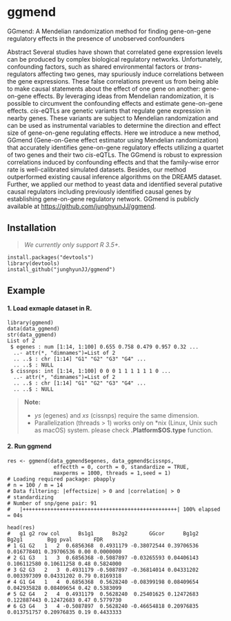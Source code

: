 # ggmend
GGmend: A Mendelian randomization method for finding gene-on-gene regulatory effects in the presence of unobserved confounders


Abstract
Several studies have shown that correlated gene expression levels can be produced by complex biological regulatory networks. Unfortunately, confounding factors, such as shared environmental factors or *trans*-regulators affecting two genes, may spuriously induce correlations between the gene expressions. These false correlations prevent us from being able to make causal statements about the effect of one gene on another: gene-on-gene effects. By leveraging ideas from Mendelian randomization, it is possible to circumvent the confounding effects and estimate gene-on-gene effects. *cis*-eQTLs are genetic variants that regulate gene expression in nearby genes. These variants are subject to Mendelian randomization and can be used as instrumental variables to determine the direction and effect size of gene-on-gene regulating effects. Here we introduce a new method, GGmend (Gene-on-Gene effect estimator using Mendelian randomization) that accurately identifies gene-on-gene regulatory effects utilizing a quartet of two genes and their two *cis*-eQTLs. The GGmend is robust to expression correlations induced by confounding effects and that the family-wise error rate is well-calibrated simulated datasets. Besides, our method outperformed existing causal inference algorithms on the DREAM5 dataset. Further, we applied our method to yeast data and identified several putative causal regulators including previously identified causal genes by establishing gene-on-gene regulatory network. GGmend is publicly available at https://github.com/junghyunJJ/ggmend.

## Installation
> *We currently only support R 3.5+.*
```
install.packages("devtools")
library(devtools)
install_github("junghyunJJ/ggmend")
```

## Example

#### 1. Load exmaple dataset in R.
```
library(ggmend)
data(data_ggmend)
str(data_ggmend)
List of 2
 $ egenes : num [1:14, 1:100] 0.655 0.758 0.479 0.957 0.32 ...
  ..- attr(*, "dimnames")=List of 2
  .. ..$ : chr [1:14] "G1" "G2" "G3" "G4" ...
  .. ..$ : NULL
 $ cissnps: int [1:14, 1:100] 0 0 0 1 1 1 1 1 1 0 ...
  ..- attr(*, "dimnames")=List of 2
  .. ..$ : chr [1:14] "G1" "G2" "G3" "G4" ...
  .. ..$ : NULL
```


> **Note:**
> - *ys* (egenes) and *xs* (cissnps) require the same dimension.
> - Parallelization (threads > 1) works only on *nix (Linux, Unix such as macOS) system. please check **.Platform$OS.type** function.


#### 2. Run ggmend
```
res <- ggmend(data_ggmend$egenes, data_ggmend$cissnps,
               effectth = 0, corth = 0, standardize = TRUE,
               maxperms = 1000, threads = 1,seed = 1)
# Loading required package: pbapply
# n = 100 / m = 14
# Data filtering: |effectsize| > 0 and |correlation| > 0
# standardizing
# Number of snp/gene pair: 91
#   |++++++++++++++++++++++++++++++++++++++++++++++++++| 100% elapsed = 04s

```


```
head(res)
#   g1 g2 row col      Bs1g1      Bs2g2       GGcor      Bg1g2       Bg2g1        Bgg pval       FDR
# 1 G1 G2   1   2  0.6856368  0.4931179 -0.38072544 0.39706536 0.016778401 0.39706536 0.00 0.0000000
# 2 G1 G3   1   3  0.6856368 -0.5087897 -0.03265593 0.04406143 0.106112580 0.10611258 0.48 0.5824000
# 3 G2 G3   2   3  0.4931179 -0.5087897 -0.36814014 0.04331202 0.003397309 0.04331202 0.79 0.8169318
# 4 G1 G4   1   4  0.6856368  0.5628240 -0.08399198 0.08409654 0.042935828 0.08409654 0.42 0.5383099
# 5 G2 G4   2   4  0.4931179  0.5628240  0.25401625 0.12472683 0.122887443 0.12472683 0.47 0.5779730
# 6 G3 G4   3   4 -0.5087897  0.5628240 -0.46654818 0.20976835 0.013751757 0.20976835 0.19 0.4433333
```
